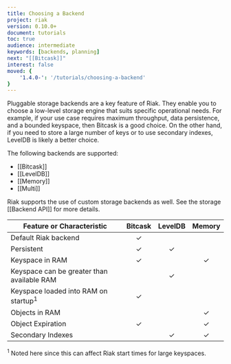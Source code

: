 ```yaml
---
title: Choosing a Backend
project: riak
version: 0.10.0+
document: tutorials
toc: true
audience: intermediate
keywords: [backends, planning]
next: "[[Bitcask]]"
interest: false
moved: {
    '1.4.0-': '/tutorials/choosing-a-backend'
}
---
```


Pluggable storage backends are a key feature of Riak. They enable you to
choose a low-level storage engine that suits specific operational
needs. For example, if your use case requires maximum throughput,
data persistence, and a bounded keyspace, then Bitcask is a good choice. On
the other hand, if you need to store a large number of keys or to use
secondary indexes, LevelDB is likely a better choice.

The following backends are supported:

* [[Bitcask]]
* [[LevelDB]]
* [[Memory]]
* [[Multi]]

Riak supports the use of custom storage backends as well. See the
storage [[Backend API]] for more details.

|Feature or Characteristic                      |Bitcask|LevelDB|Memory|
|-----------------------------------------------|:-----:|:-----:|:----:|
|Default Riak backend                           |✓      |       |      |
|Persistent                                     |✓      |✓      |      |
|Keyspace in RAM                                |✓      |       |✓     |
|Keyspace can be greater than available RAM     |       |✓      |      |
|Keyspace loaded into RAM on startup<sup>1</sup>|✓      |       |      |
|Objects in RAM                                 |       |       |✓     |
|Object Expiration                              |✓      |       |✓     |
|Secondary Indexes                              |       |✓      |✓     |

<sup>1</sup> Noted here since this can affect Riak start times for large
keyspaces.
